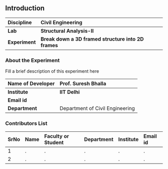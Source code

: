 ## Introduction


<b>Discipline | <b>Civil Engineering
:--|:--|
<b> Lab | <b> Structural Analysis-II
<b> Experiment|     <b> Break down a 3D framed structure into 2D frames

### About the Experiment 

Fill a brief description of this experiment here

<b>Name of Developer | <b> Prof. Suresh Bhalla
:--|:--|
<b> Institute | <b> IIT Delhi  
<b> Email id|     <b>  
<b> Department |  Department of Civil Engineering

### Contributors List

SrNo | Name | Faculty or Student | Department| Institute | Email id
:--|:--|:--|:--|:--|:--|
1 | . | . | . | . | .
2 | . | . | . | . | .
